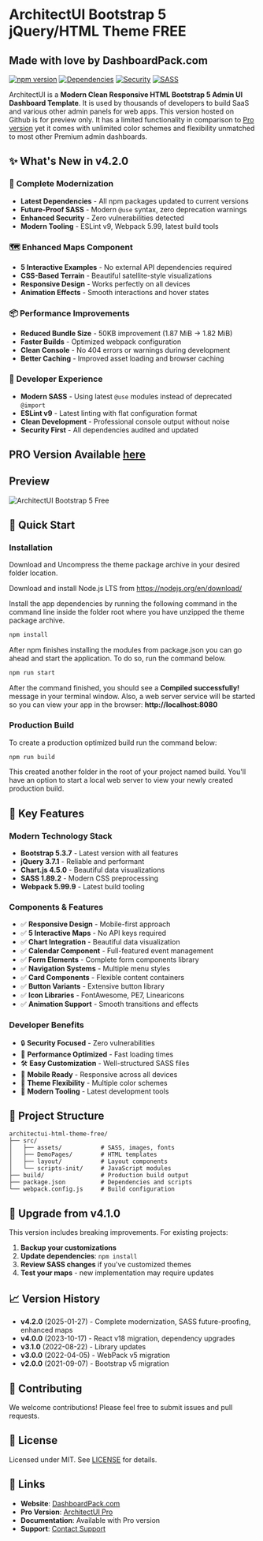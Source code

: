 # ArchitectUI Bootstrap 5 jQuery/HTML Theme FREE
## Made with love by DashboardPack.com

[![npm version](https://img.shields.io/badge/version-4.2.0-blue.svg)](https://github.com/DashboardPack/architectui-html-theme-free)
[![Dependencies](https://img.shields.io/badge/dependencies-up%20to%20date-brightgreen.svg)](package.json)
[![Security](https://img.shields.io/badge/security-0%20vulnerabilities-brightgreen.svg)](package.json)
[![SASS](https://img.shields.io/badge/SASS-modernized-purple.svg)](src/assets/)

ArchitectUI is a **Modern Clean Responsive HTML Bootstrap 5 Admin UI Dashboard Template**. It is used by thousands of developers to build SaaS and various other admin panels for web apps. This version hosted on Github is for preview only. It has a limited functionality in comparison to [Pro version](https://dashboardpack.com/theme-details/architectui-dashboard-html-pro/) yet it comes with unlimited color schemes and flexibility unmatched to most other Premium admin dashboards.

## ✨ What's New in v4.2.0

### 🚀 **Complete Modernization**
- **Latest Dependencies** - All npm packages updated to current versions
- **Future-Proof SASS** - Modern `@use` syntax, zero deprecation warnings
- **Enhanced Security** - Zero vulnerabilities detected
- **Modern Tooling** - ESLint v9, Webpack 5.99, latest build tools

### 🗺️ **Enhanced Maps Component**
- **5 Interactive Examples** - No external API dependencies required
- **CSS-Based Terrain** - Beautiful satellite-style visualizations
- **Responsive Design** - Works perfectly on all devices
- **Animation Effects** - Smooth interactions and hover states

### 📦 **Performance Improvements**
- **Reduced Bundle Size** - 50KB improvement (1.87 MiB → 1.82 MiB)
- **Faster Builds** - Optimized webpack configuration
- **Clean Console** - No 404 errors or warnings during development
- **Better Caching** - Improved asset loading and browser caching

### 🔧 **Developer Experience**
- **Modern SASS** - Using latest `@use` modules instead of deprecated `@import`
- **ESLint v9** - Latest linting with flat configuration format
- **Clean Development** - Professional console output without noise
- **Security First** - All dependencies audited and updated

## PRO Version Available [here](https://dashboardpack.com/theme-details/architectui-dashboard-html-pro/)

## Preview

![ArchitectUI Bootstrap 5 Free](https://colorlib.com/wp/wp-content/uploads/sites/2/architectui-html-free.jpg)

## 🚀 Quick Start

### Installation
Download and Uncompress the theme package archive in your desired folder location.

Download and install Node.js LTS from https://nodejs.org/en/download/

Install the app dependencies by running the following command in the command line inside the folder root where you have unzipped the theme package archive.

```bash
npm install
```

After npm finishes installing the modules from package.json you can go ahead and start the application. To do so, run the command below.

```bash
npm run start
```

After the command finished, you should see a **Compiled successfully!** message in your terminal window. Also, a web server service will be started so you can view your app in the browser: **http://localhost:8080**

### Production Build
To create a production optimized build run the command below:

```bash
npm run build
```

This created another folder in the root of your project named build. You'll have an option to start a local web server to view your newly created production build.

## 🎯 **Key Features**

### **Modern Technology Stack**
- **Bootstrap 5.3.7** - Latest version with all features
- **jQuery 3.7.1** - Reliable and performant
- **Chart.js 4.5.0** - Beautiful data visualizations
- **SASS 1.89.2** - Modern CSS preprocessing
- **Webpack 5.99.9** - Latest build tooling

### **Components & Features**
- ✅ **Responsive Design** - Mobile-first approach
- ✅ **5 Interactive Maps** - No API keys required
- ✅ **Chart Integration** - Beautiful data visualization
- ✅ **Calendar Component** - Full-featured event management
- ✅ **Form Elements** - Complete form components library
- ✅ **Navigation Systems** - Multiple menu styles
- ✅ **Card Components** - Flexible content containers
- ✅ **Button Variants** - Extensive button library
- ✅ **Icon Libraries** - FontAwesome, PE7, Linearicons
- ✅ **Animation Support** - Smooth transitions and effects

### **Developer Benefits**
- 🔒 **Security Focused** - Zero vulnerabilities
- 🚀 **Performance Optimized** - Fast loading times
- 🛠️ **Easy Customization** - Well-structured SASS files
- 📱 **Mobile Ready** - Responsive across all devices
- 🎨 **Theme Flexibility** - Multiple color schemes
- 🔧 **Modern Tooling** - Latest development tools

## 📁 **Project Structure**
```
architectui-html-theme-free/
├── src/
│   ├── assets/           # SASS, images, fonts
│   ├── DemoPages/        # HTML templates
│   ├── layout/           # Layout components
│   └── scripts-init/     # JavaScript modules
├── build/                # Production build output
├── package.json          # Dependencies and scripts
└── webpack.config.js     # Build configuration
```

## 🔄 **Upgrade from v4.1.0**
This version includes breaking improvements. For existing projects:

1. **Backup your customizations**
2. **Update dependencies**: `npm install`
3. **Review SASS changes** if you've customized themes
4. **Test your maps** - new implementation may require updates

## 📈 **Version History**
- **v4.2.0** (2025-01-27) - Complete modernization, SASS future-proofing, enhanced maps
- **v4.0.0** (2023-10-17) - React v18 migration, dependency upgrades  
- **v3.1.0** (2022-08-22) - Library updates
- **v3.0.0** (2022-04-05) - WebPack v5 migration
- **v2.0.0** (2021-09-07) - Bootstrap v5 migration

## 🤝 **Contributing**
We welcome contributions! Please feel free to submit issues and pull requests.

## 📄 **License**
Licensed under MIT. See [LICENSE](LICENSE) for details.

## 🔗 **Links**
- **Website**: [DashboardPack.com](https://dashboardpack.com)
- **Pro Version**: [ArchitectUI Pro](https://dashboardpack.com/theme-details/architectui-dashboard-html-pro/)
- **Documentation**: Available with Pro version
- **Support**: [Contact Support](https://dashboardpack.com/contact)

